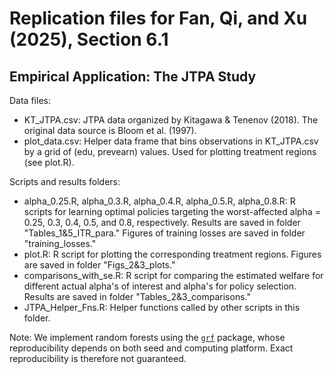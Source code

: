 # Replication files for Fan, Qi, and Xu (2025), Section 6.1
## Empirical Application: The JTPA Study
Data files: 
- KT_JTPA.csv: JTPA data organized by Kitagawa & Tenenov (2018). The original data source is Bloom et al. (1997).
- plot_data.csv: Helper data frame that bins observations in KT_JTPA.csv by a grid of (edu, prevearn) values. Used for plotting treatment regions (see plot.R). 

Scripts and results folders:
- alpha_0.25.R, alpha_0.3.R, alpha_0.4.R, alpha_0.5.R, alpha_0.8.R: R scripts for learning optimal policies targeting the worst-affected alpha = 0.25, 0.3, 0.4, 0.5, and 0.8, respectively. Results are saved in folder "Tables_1&5_ITR_para." Figures of training losses are saved in folder "training_losses."
- plot.R: R script for plotting the corresponding treatment regions. Figures are saved in folder "Figs_2&3_plots."
- comparisons_with_se.R: R script for comparing the estimated welfare for different actual alpha's of interest and alpha's for policy selection. Results are saved in folder "Tables_2&3_comparisons."
- JTPA_Helper_Fns.R: Helper functions called by other scripts in this folder. 

Note: We implement random forests using the [`grf`](https://grf-labs.github.io/grf/reference/index.html) package, whose reproducibility depends on both seed and computing platform. Exact reproducibility is therefore not guaranteed. 